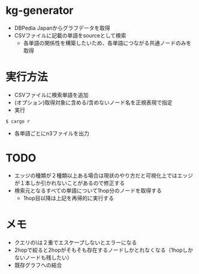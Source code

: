 # kg-generator
- DBPedia Japanからグラフデータを取得
- CSVファイルに記載の単語をsourceとして検索
	- 各単語の関係性を構築したいため、各単語につながる共通ノードのみを取得

# 実行方法
- CSVファイルに検索単語を追加
- (オプション)取得対象に含める/含めないノード名を正規表現で指定
- 実行
```
$ cargo r
```
- 各単語ごとにn3ファイルを出力

# TODO
- エッジの種類が２種類以上ある場合は現状のやり方だと可視化上ではエッジが１本しか引かれないことがあるので修正する
- 検索元となるすべての単語について1hop分のノードを取得する
	- 1hop目以降は上記を再帰的に実行する

# メモ
- クエリの\は２重でエスケープしないとエラーになる
- 2hopで絞ると2hopがそもそも存在するノードしかとれなくなる（1hopしかないノードも残したい）
- 既存グラフへの結合
